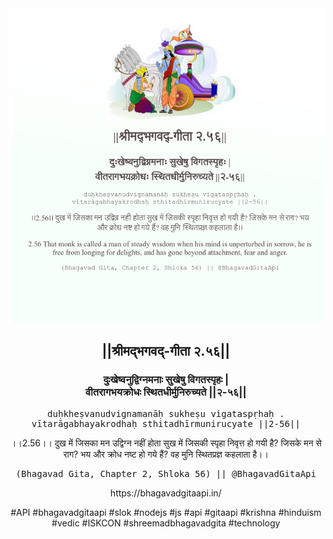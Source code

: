 <img src="../../asset/BG_2_56.png"/>
<center><h2>||श्रीमद्‍भगवद्‍-गीता २.५६||</h2>
<h3>दुःखेष्वनुद्विग्नमनाः सुखेषु विगतस्पृहः |<br/>वीतरागभयक्रोधः स्थितधीर्मुनिरुच्यते ||२-५६||</h3>
<pre>duḥkheṣvanudvignamanāḥ sukheṣu vigataspṛhaḥ .<br/>vītarāgabhayakrodhaḥ sthitadhīrmunirucyate ||2-56||</pre>
<p>।।2.56।। दुख में जिसका मन उद्विग्न नहीं होता सुख में जिसकी स्पृहा निवृत्त हो गयी है? जिसके मन से राग? भय और क्रोध नष्ट हो गये हैं? वह मुनि स्थितप्रज्ञ कहलाता है।।</p>
<pre>(Bhagavad Gita, Chapter 2, Shloka 56) || @BhagavadGitaApi</pre><p>https://bhagavadgitaapi.in/</p><p>#API #bhagavadgitaapi #slok #nodejs #js #api #gitaapi #krishna #hinduism #vedic #ISKCON #shreemadbhagavadgita #technology</p></center>